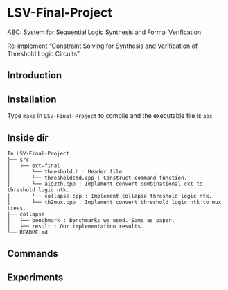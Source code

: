 # LSV-Final-Project
ABC: System for Sequential Logic Synthesis and Formal Verification

Re-implement “Constraint Solving for Synthesis and Veriﬁcation of Threshold Logic Circuits”


## Introduction


## Installation
Type `make` in `LSV-Final-Project` to complie and the executable file is `abc`

## Inside dir
```
In LSV-Final-Project  
├── src
│   ├── ext-final
│       └── threshold.h : Header file. 
│       └── thresholdcmd.cpp : Construct command function.  
│       └── aig2th.cpp : Implement convert combinational ckt to threshold logic ntk. 
│       └── collapse.cpp : Implement collapse threshold logic ntk.
│       └── th2mux.cpp : Implement convert threshold logic ntk to mux trees.  
├── collapse
│   ├── benchmark : Benchmarks we used. Same as paper.
│   ├── result : Our implementation results.
└── README.md
```

## Commands


## Experiments



